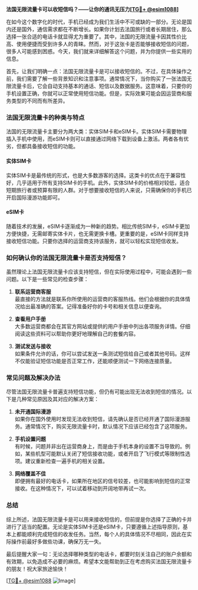 **法国无限流量卡可以收短信吗？——让你的通讯无压力[[TG💪+ @esim1088](https://t.me/s/esim1088)]**

在如今这个数字化的时代，手机已经成为我们生活中不可或缺的一部分。无论是国内还是国外，通信需求都在不断增长。如果你计划去法国旅行或者长期居住，那么选择一张合适的电话卡就显得尤为重要了。其中，法国的无限流量卡因其性价比高、使用便捷而受到许多人的青睐。然而，对于这张卡是否能够接收短信的问题，很多人可能感到困惑。今天，我们就来详细解答这个问题，并为你提供一些实用的信息。

首先，让我们明确一点：法国无限流量卡是可以接收短信的。不过，在具体操作之前，我们需要了解一些背景知识和注意事项。通常情况下，当你购买了一张法国无限流量卡后，它会自动支持基本的通话、短信以及数据服务。这意味着，只要你的手机设置正确，你就可以正常使用短信功能。但是，实际效果可能会因运营商和服务类型的不同而有所差异。

### 法国无限流量卡的种类与特点

法国的无限流量卡主要分为两大类：实体SIM卡和eSIM卡。实体SIM卡需要物理插入手机中使用，而eSIM卡则可以直接通过网络下载到设备上激活。两者各有优劣，但都具备接收短信的功能。

#### 实体SIM卡
实体SIM卡是最传统的形式，也是大多数游客的选择。这类卡的优点在于兼容性好，几乎适用于所有支持SIM卡的手机。此外，实体SIM卡的价格相对较低，适合短期旅行者或预算有限的人群。对于想要接收短信的人来说，只需确保你的手机已开启国际漫游功能即可。

#### eSIM卡
随着技术的发展，eSIM卡逐渐成为一种新的趋势。相比传统SIM卡，eSIM卡更加方便快捷，无需邮寄实体卡片，也无需更换卡槽。更重要的是，eSIM卡同样支持接收短信功能。只要你选择的运营商支持该服务，就可以轻松实现短信收发。

### 如何确认你的法国无限流量卡是否支持短信？

虽然理论上法国无限流量卡应该支持短信，但在实际使用过程中，可能会遇到一些问题。以下是一些常见的检查步骤：

1. **联系运营商客服**  
   最直接的方法就是联系你所使用的运营商的客服热线。他们会根据你的具体情况给出最准确的答案。记得准备好你的卡号和相关信息以便查询。

2. **查看用户手册**  
   大多数运营商都会在其官方网站或提供的用户手册中列出各项服务详情。仔细阅读这些资料可以帮助你更好地理解自己的套餐内容。

3. **测试发送与接收**  
   如果条件允许的话，你可以尝试发送一条测试短信给自己或者其他号码。这样不仅能验证短信功能是否正常工作，还能顺便测试一下网络连接质量。

### 常见问题及解决办法

尽管法国无限流量卡普遍支持短信功能，但仍有可能出现无法收到短信的情况。以下是几种常见原因及其对应的解决方案：

1. **未开通国际漫游**  
   如果你在国外使用时发现无法收到短信，请先确认是否已经开通了国际漫游服务。通常情况下，购买无限流量卡时，默认情况下应该已经包含了这项服务。

2. **手机设置问题**  
   有时候，问题并非出在运营商身上，而是由于手机本身的设置不当导致的。例如，某些机型可能默认关闭了短信接收功能，或者开启了飞行模式等限制性选项。建议重新检查一遍手机的相关设置。

3. **网络覆盖不佳**  
   即便拥有最好的电话卡，如果所在地区的信号较差，也可能影响到短信的正常接收。在这种情况下，可以试着移动到开阔地带再试一次。

### 总结

综上所述，法国无限流量卡是可以用来接收短信的，但前提是你选择了正确的卡并进行了适当的配置。无论是实体SIM卡还是eSIM卡，只要遵循上述指导原则，基本上都能顺利完成短信的收发任务。当然，每个人的具体情况不尽相同，因此在实际操作前最好多做些功课，确保万无一失。

最后提醒大家一句：无论选择哪种类型的电话卡，都要时刻关注自己的账户余额和有效期，以免造成不必要的麻烦。希望本文能帮助到正在考虑购买法国无限流量卡的朋友！祝大家旅途愉快！

[[TG💪+ @esim1088](https://t.me/s/esim1088) ![Image](https://i.postimg.cc/4NQfJmqS/Snipaste-2025-05-13-00-14-12.png)]
